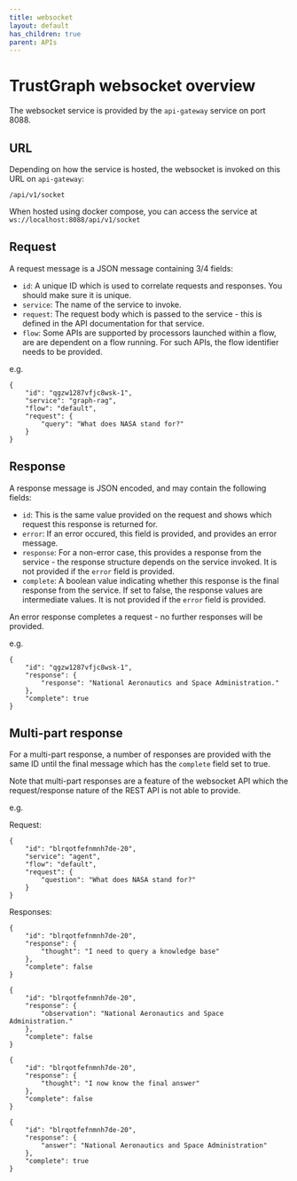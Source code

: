 ```yaml
---
title: websocket
layout: default
has_children: true
parent: APIs
---
```


# TrustGraph websocket overview

The websocket service is provided by the `api-gateway` service on port
8088.

## URL

Depending on how the service is hosted, the websocket is invoked on this
URL on `api-gateway`:

```
/api/v1/socket
```

When hosted using docker compose, you can access the service at
`ws://localhost:8088/api/v1/socket`

## Request

A request message is a JSON message containing 3/4 fields:

- `id`: A unique ID which is used to correlate requests and responses.
  You should make sure it is unique.
- `service`: The name of the service to invoke.
- `request`: The request body which is passed to the service - this is
  defined in the API documentation for that service.
- `flow`: Some APIs are supported by processors launched within a flow,
  are are dependent on a flow running.  For such APIs, the flow identifier
  needs to be provided.

e.g.

```
{
    "id": "qgzw1287vfjc8wsk-1",
    "service": "graph-rag",
    "flow": "default",
    "request": {
        "query": "What does NASA stand for?"
    }
}
```

## Response

A response message is JSON encoded, and may contain the following fields:

- `id`: This is the same value provided on the request and shows which
  request this response is returned for.
- `error`: If an error occured, this field is provided, and provides an
  error message.
- `response`: For a non-error case, this provides a response from the
  service - the response structure depends on the service invoked.  It is
  not provided if the `error` field is provided.
- `complete`: A boolean value indicating whether this response is the
  final response from the service.  If set to false, the response values
  are intermediate values.   It is not provided if the `error` field is
  provided.
  
An error response completes a request - no further responses
will be provided.

e.g.

```
{
    "id": "qgzw1287vfjc8wsk-1",
    "response": {
        "response": "National Aeronautics and Space Administration."
    },
    "complete": true
}
```

## Multi-part response

For a multi-part response, a number of responses are provided with the
same ID until the final message which has the `complete` field set to
true.

Note that multi-part responses are a feature of the websocket API which
the request/response nature of the REST API is not able to provide.

e.g.

Request:

```
{
    "id": "blrqotfefnmnh7de-20",
    "service": "agent",
    "flow": "default",
    "request": {
        "question": "What does NASA stand for?"
    }
}
```

Responses:

```
{
    "id": "blrqotfefnmnh7de-20",
    "response": {
        "thought": "I need to query a knowledge base"
    },
    "complete": false
}
```

```
{
    "id": "blrqotfefnmnh7de-20",
    "response": {
        "observation": "National Aeronautics and Space Administration."
    },
    "complete": false
}
```

```
{
    "id": "blrqotfefnmnh7de-20",
    "response": {
        "thought": "I now know the final answer"
    },
    "complete": false
}
```

```
{
    "id": "blrqotfefnmnh7de-20",
    "response": {
        "answer": "National Aeronautics and Space Administration"
    },
    "complete": true
}
```

